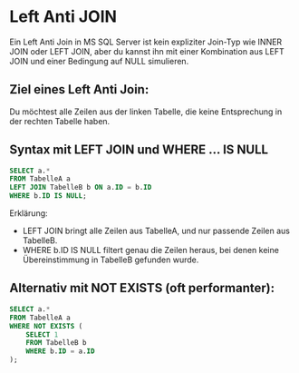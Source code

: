 # Left Anti JOIN

Ein Left Anti Join in MS SQL Server ist kein expliziter Join-Typ wie INNER JOIN
oder LEFT JOIN, aber du kannst ihn mit einer Kombination aus LEFT JOIN und
einer Bedingung auf NULL simulieren.

## Ziel eines Left Anti Join:

Du möchtest alle Zeilen aus der linken Tabelle, die keine Entsprechung in der
rechten Tabelle haben.

## Syntax mit LEFT JOIN und WHERE ... IS NULL

```sql
SELECT a.*
FROM TabelleA a
LEFT JOIN TabelleB b ON a.ID = b.ID
WHERE b.ID IS NULL;
```
Erklärung:
- LEFT JOIN bringt alle Zeilen aus TabelleA, und nur passende Zeilen aus
  TabelleB.
- WHERE b.ID IS NULL filtert genau die Zeilen heraus, bei denen keine
  Übereinstimmung in TabelleB gefunden wurde.

## Alternativ mit NOT EXISTS (oft performanter):

```sql
SELECT a.*
FROM TabelleA a
WHERE NOT EXISTS (
    SELECT 1
    FROM TabelleB b
    WHERE b.ID = a.ID
);
```
